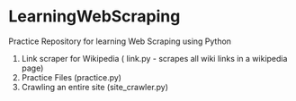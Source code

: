 # LearningWebScraping
Practice Repository for learning Web Scraping using Python

1. Link scraper for Wikipedia ( link.py - scrapes all wiki links in a wikipedia page)
2. Practice Files (practice.py)
3. Crawling an entire site (site_crawler.py)

